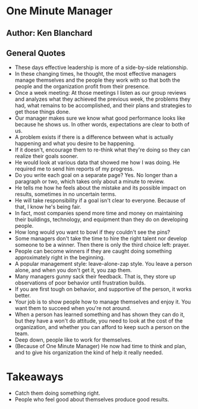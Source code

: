 # One Minute Manager
## Author: Ken Blanchard
 
## General Quotes
- These days effective leadership is more of a side-by-side relationship.
- In these changing times, he thought, the most effective managers manage themselves and the people they work with so that both the people and the organization profit from their presence.
- Once a week meeting: At those meetings I listen as our group reviews and analyzes what they achieved the previous week, the problems they had, what remains to be accomplished, and their plans and strategies to get those things done.
- Our manager makes sure we know what good performance looks like because he shows us. In other words, expectations are clear to both of us.
- A problem exists if there is a difference between what is actually happening and what you desire to be happening.
- If it doesn't, encourage them to re-think what they're doing so they can realize their goals sooner.
- He would look at various data that showed me how I was doing. He required me to send him reports of my progress.
- Do you write each goal on a separate page? Yes. No longer than a paragraph or two, which takes only about a minute to review.
- He tells me how he feels about the mistake and its possible impact on results, sometimes in no uncertain terms.
- He will take responsibility if a goal isn't clear to everyone. Because of that, I know he's being fair.
- In fact, most companies spend more time and money on maintaining their buildings, technology, and equipment than they do on developing people.
- How long would you want to bowl if they couldn't see the pins?
- Some managers don't take the time to hire the right talent nor develop someone to be a winner. Then there is only the third choice left: prayer.
- People can become winners if they are caught doing something approximately right in the beginning.
- A popular management style: leave-alone-zap style. You leave a person alone, and when you don't get it, you zap them.
- Many managers gunny sack their feedback. That is, they store up observations of poor behavior until frustration builds.
- If you are first tough on behavior, and supportive of the person, it works better.
- Your job is to show people how to manage themselves and enjoy it. You want them to succeed when you're not around.
- When a person has learned something and has shown they can do it, but they have a won't do attitude, you need to look at the cost of the organization, and whether you can afford to keep such a person on the team.
- Deep down, people like to work for themselves.
- (Because of One Minute Manager) He now had time to think and plan, and to give his organization the kind of help it really needed.

# Takeaways
- Catch them doing something right.
- People who feel good about themselves produce good results.
